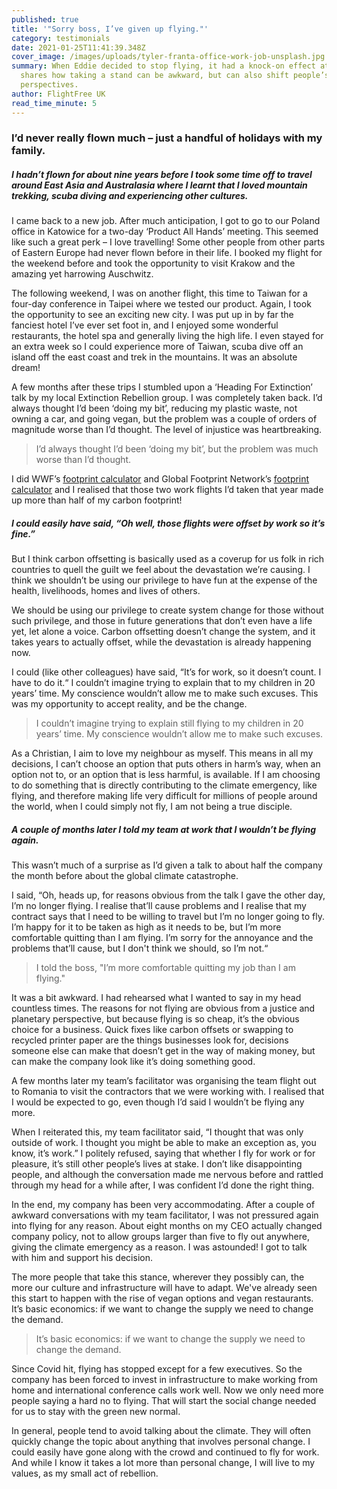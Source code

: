 ```yaml
---
published: true
title: '"Sorry boss, I’ve given up flying."'
category: testimonials
date: 2021-01-25T11:41:39.348Z
cover_image: /images/uploads/tyler-franta-office-work-job-unsplash.jpg
summary: When Eddie decided to stop flying, it had a knock-on effect at work. He
  shares how taking a stand can be awkward, but can also shift people’s
  perspectives.
author: FlightFree UK
read_time_minute: 5
---
```

### I’d never really flown much – just a handful of holidays with my family.

##### I hadn’t flown for about nine years before I took some time off to travel around East Asia and Australasia where I learnt that I loved mountain trekking, scuba diving and experiencing other cultures.

I came back to a new job. After much anticipation, I got to go to our Poland office in Katowice for a two-day ‘Product All Hands’ meeting. This seemed like such a great perk – I love travelling! Some other people from other parts of Eastern Europe had never flown before in their life. I booked my flight for the weekend before and took the opportunity to visit Krakow and the amazing yet harrowing Auschwitz. 

The following weekend, I was on another flight, this time to Taiwan for a four-day conference in Taipei where we tested our product. Again, I took the opportunity to see an exciting new city. I was put up in by far the fanciest hotel I’ve ever set foot in, and I enjoyed some wonderful restaurants, the hotel spa and generally living the high life. I even stayed for an extra week so I could experience more of Taiwan, scuba dive off an island off the east coast and trek in the mountains. It was an absolute dream! 

A few months after these trips I stumbled upon a ‘Heading For Extinction’ talk by my local Extinction Rebellion group. I was completely taken back. I’d always thought I’d been ‘doing my bit’, reducing my plastic waste, not owning a car, and going vegan, but the problem was a couple of orders of magnitude worse than I’d thought. The level of injustice was heartbreaking. 

> I’d always thought I’d been ‘doing my bit’, but the problem was much worse than I’d thought.

I did WWF’s [footprint calculator](https://footprint.wwf.org.uk/#/) and Global Footprint Network’s [footprint calculator](https://www.footprintcalculator.org/) and I realised that those two work flights I’d taken that year made up more than half of my carbon footprint!

##### I could easily have said, “Oh well, those flights were offset by work so it’s fine.”

But I think carbon offsetting is basically used as a coverup for us folk in rich countries to quell the guilt we feel about the devastation we’re causing. I think we shouldn’t be using our privilege to have fun at the expense of the health, livelihoods, homes and lives of others. 

We should be using our privilege to create system change for those without such privilege, and those in future generations that don’t even have a life yet, let alone a voice. Carbon offsetting doesn’t change the system, and it takes years to actually offset, while the devastation is already happening now.

I could (like other colleagues) have said, “It’s for work, so it doesn’t count. I have to do it.“ I couldn’t imagine trying to explain that to my children in 20 years’ time. My conscience wouldn’t allow me to make such excuses. This was my opportunity to accept reality, and be the change. 

> I couldn’t imagine trying to explain still flying to my children in 20 years’ time. My conscience wouldn’t allow me to make such excuses.

As a Christian, I aim to love my neighbour as myself. This means in all my decisions, I can’t choose an option that puts others in harm’s way, when an option not to, or an option that is less harmful, is available. If I am choosing to do something that is directly contributing to the climate emergency, like flying, and therefore making life very difficult for millions of people around the world, when I could simply not fly, I am not being a true disciple.

##### A couple of months later I told my team at work that I wouldn’t be flying again.

This wasn’t much of a surprise as I’d given a talk to about half the company the month before about the global climate catastrophe. 

I said, “Oh, heads up, for reasons obvious from the talk I gave the other day, I’m no longer flying. I realise that’ll cause problems and I realise that my contract says that I need to be willing to travel but I’m no longer going to fly. I’m happy for it to be taken as high as it needs to be, but I’m more comfortable quitting than I am flying. I’m sorry for the annoyance and the problems that’ll cause, but I don't think we should, so I’m not.“

> I told the boss, "I’m more comfortable quitting my job than I am flying." 

It was a bit awkward. I had rehearsed what I wanted to say in my head countless times. The reasons for not flying are obvious from a justice and planetary perspective, but because flying is so cheap, it’s the obvious choice for a business. Quick fixes like carbon offsets or swapping to recycled printer paper are the things businesses look for, decisions someone else can make that doesn’t get in the way of making money, but can make the company look like it’s doing something good.

A few months later my team’s facilitator was organising the team flight out to Romania to visit the contractors that we were working with. I realised that I would be expected to go, even though I’d said I wouldn’t be flying any more. 

When I reiterated this, my team facilitator said, “I thought that was only outside of work. I thought you might be able to make an exception as, you know, it’s work.” I politely refused, saying that whether I fly for work or for pleasure, it’s still other people’s lives at stake. I don’t like disappointing people, and although the conversation made me nervous before and rattled through my head for a while after, I was confident I’d done the right thing.

In the end, my company has been very accommodating. After a couple of awkward conversations with my team facilitator, I was not pressured again into flying for any reason. About eight months on my CEO actually changed company policy, not to allow groups larger than five to fly out anywhere, giving the climate emergency as a reason. I was astounded! I got to talk with him and support his decision. 

The more people that take this stance, wherever they possibly can, the more our culture and infrastructure will have to adapt. We've already seen this start to happen with the rise of vegan options and vegan restaurants. It’s basic economics: if we want to change the supply we need to change the demand.

> It’s basic economics: if we want to change the supply we need to change the demand.

Since Covid hit, flying has stopped except for a few executives. So the company has been forced to invest in infrastructure to make working from home and international conference calls work well. Now we only need more people saying a hard no to flying. That will start the social change needed for us to stay with the green new normal.

In general, people tend to avoid talking about the climate. They will often quickly change the topic about anything that involves personal change. I could easily have gone along with the crowd and continued to fly for work. And while I know it takes a lot more than personal change, I will live to my values, as my small act of rebellion.
